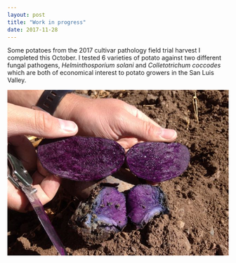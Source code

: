 ```yaml
---
layout: post
title: "Work in progress"
date: 2017-11-28
---
```


Some potatoes from the 2017 cultivar pathology field trial harvest I completed this October. I tested 6 varieties of potato against two different fungal pathogens, *Helminthosporium solani* and *Colletotrichum coccodes* which are both of economical interest to potato growers in the San Luis Valley.


![IMG_2209.jpg](/_posts/IMG_2209.jpg "Purple Maj.Infection")
